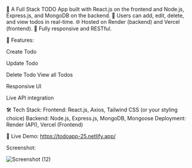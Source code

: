 🚀 A Full Stack TODO App built with React.js on the frontend and Node.js, Express.js, and MongoDB on the backend.
📝 Users can add, edit, delete, and view todos in real-time.
🌐 Hosted on Render (backend) and Vercel (frontend).
🔗 Fully responsive and RESTful.

🧾 Features:

Create Todo

Update Todo

Delete Todo
View all Todos

Responsive UI

Live API integration

🛠️ Tech Stack:
Frontend: React.js, Axios, Tailwind CSS (or your styling choice)
Backend: Node.js, Express.js, MongoDB, Mongoose
Deployment: Render (API), Vercel (Frontend)

🔗 Live Demo:
https://todoapp-25.netlify.app/

Screenshot:

![Screenshot (12)](https://github.com/user-attachments/assets/ec135d5f-fde2-4afb-91a4-bf9a12ccf39f)
